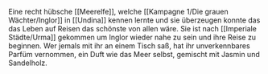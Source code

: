 Eine recht hübsche [[Meerelfe]], welche [[Kampagne 1/Die grauen Wächter/Inglor]] in [[Undina]] kennen lernte und sie überzeugen konnte das das Leben auf Reisen das schönste von allen wäre. Sie ist nach [[Imperiale Städte/Urma]] gekommen um Inglor wieder nahe zu sein und ihre Reise zu beginnen. Wer jemals mit ihr an einem Tisch saß, hat ihr unverkennbares Parfüm vernommen, ein Duft wie das Meer selbst, gemischt mit Jasmin und Sandelholz.
